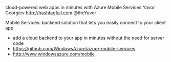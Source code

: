 cloud-powered web apps in minutes with Azure Mobile Services
Yavor Georgiev
http://hashtagfail.com
@theYavor

Mobile Services: backend solution that lets you easily connect to your client app
* add a cloud backend to your app in minutes without the need for server code
* https://github.com/WindowsAzure/azure-mobile-services
* http://www.windowsazure.com/mobile